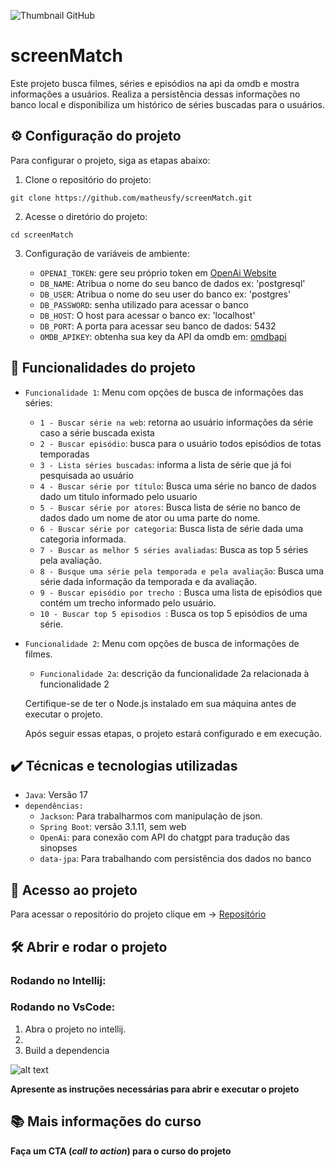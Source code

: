 
![Thumbnail GitHub](https://user-images.githubusercontent.com/8989346/123303345-171fc980-d4f4-11eb-84ae-cb0e49bfb126.png)



# screenMatch

Este projeto busca filmes, séries e episódios na api da omdb e mostra informações a usuários. Realiza a persistência dessas informações no banco local e disponibiliza um histórico de séries buscadas para o usuários.

## ⚙️ Configuração do projeto

Para configurar o projeto, siga as etapas abaixo:

  1. Clone o repositório do projeto:
    
    git clone https://github.com/matheusfy/screenMatch.git
    

  2. Acesse o diretório do projeto:

    cd screenMatch


  3. Configuração de variáveis de ambiente:

     - `OPENAI_TOKEN`: gere seu próprio token em [OpenAi Website](https://openai.com/)
     - `DB_NAME`: Atribua o nome do seu banco de dados ex: 'postgresql'
     - `DB_USER`: Atribua o nome do seu user do banco ex: 'postgres'
     - `DB_PASSWORD`: senha utilizado para acessar o banco
     - `DB_HOST`: O host para acessar o banco ex: 'localhost'
     - `DB_PORT`: A porta para acessar seu banco de dados: 5432
     - `OMDB_APIKEY`: obtenha sua key da API da omdb em: [omdbapi](https://omdbapi.com/apikey.aspx)


## 🔨 Funcionalidades do projeto

<!-- Indique quais são as funcionalidades e comportamentos do App

Se possível, apresente um exemplo visual do projeto, seja gif, imagens ou vídeo, abaixo segue um exemplo:

![](https://github.com/alura-cursos/android-com-kotlin-personalizando-ui/raw/master/img/amostra.gif) -->


- `Funcionalidade 1`: Menu com opções de busca de informações das séries:
  - `1 - Buscar série na web`: retorna ao usuário informações da série caso a série buscada exista
  - `2 - Buscar episódio`: busca para o usuário todos episódios de totas temporadas
  - `3 - Lista séries buscadas`: informa a lista de série que já foi pesquisada ao usuário
  - `4 - Buscar série por título`: Busca uma série no banco de dados dado um titulo informado pelo usuario
  - `5 - Buscar série por atores`: Busca lista de série no banco de dados dado um nome de ator ou uma parte do nome.
  - `6 - Buscar série por categoria`: Busca lista de série dada uma categoria informada.
  - `7 - Buscar as melhor 5 séries avaliadas`: Busca as top 5 séries pela avaliação.
  - `8 - Busque uma série pela temporada e pela avaliação`: Busca uma série dada informação da temporada e da avaliação.
  - `9 - Buscar episódio por trecho `: Busca uma lista de episódios que contém um trecho informado pelo usuário.
  - `10 - Buscar top 5 episodios `: Busca os top 5 episódios de uma série.
- `Funcionalidade 2`: Menu com opções de busca de informações de filmes.
  - `Funcionalidade 2a`: descrição da funcionalidade 2a relacionada à funcionalidade 2




  Certifique-se de ter o Node.js instalado em sua máquina antes de executar o projeto.

  Após seguir essas etapas, o projeto estará configurado e em execução.

## ✔️ Técnicas e tecnologias utilizadas
- `Java`: Versão 17
- `dependências:`
  - `Jackson`: Para trabalharmos com manipulação de json.
  - `Spring Boot`: versão 3.1.11, sem web
  - `OpenAi`: para conexão com API do chatgpt para tradução das sinopses
  - `data-jpa`: Para trabalhando com persistência dos dados no banco


## 📁 Acesso ao projeto

Para acessar o repositório do projeto clique em -> [Repositório](https://github.com/matheusfy/screenMatch)

## 🛠️ Abrir e rodar o projeto



### Rodando no Intellij:


### Rodando no VsCode:

1. Abra o projeto no intellij.
2. 
3. Build a dependencia 

![alt text](image.png)

**Apresente as instruções necessárias para abrir e executar o projeto**

## 📚 Mais informações do curso

**Faça um CTA (_call to action_) para o curso do projeto**
